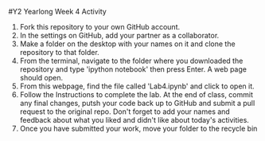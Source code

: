 #Y2 Yearlong Week 4 Activity

<ol>

<li>Fork this repository to your own GitHub account.</li>

<li>In the settings on GitHub, add your partner as a collaborator.</li>

<li>Make a folder on the desktop with your names on it and clone the repository to that folder.</li>

<li>From the terminal, navigate to the folder where you downloaded the repository and type 'ipython notebook' then press Enter. A web page should open.</li>
<li>From this webpage, find the file called 'Lab4.ipynb' and click to open it. </li>
<li>Follow the Instructions to complete the lab.  At the end of class, commit any final changes, putsh your code back up to GitHub and submit a pull request to the original repo.  Don't forget to add your names and feedback about what you liked and didn't like about today's activities.  </li>

<li> Once you have submitted your work, move your folder to the recycle bin </li>

</ol>
